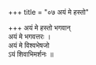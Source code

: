 +++
title = "०७ अयं मे हस्तो"

+++
अयं मे हस्तो भगवान्  
अयं मे भगवत्तरः ।  
अयं मे विश्वभेषजो  
ऽयं शिवाभिमर्शनः ॥